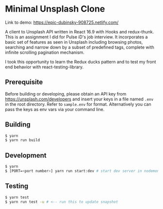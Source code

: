 # Minimal Unsplash Clone

Link to demo: https://epic-dubinsky-908725.netlify.com/

A client to Unsplash API written in React 16.9 with Hooks and redux-thunk. This is an assignment I did for Pulse iD's job interview. It incorporates a basic set of features as seen in Unsplash including browsing photos, searching and narrow down by a subset of predefined tags, complete with infinite scrolling pagination mechanism.

I took this opportunity to learn the Redux ducks pattern and to test my front end behavior with react-testing-library.

## Prerequisite
Before building or developing, please obtain an API key from https://unsplash.com/developers and insert your keys in a file named `.env` in the root directory. Refer to `sample.env` for format. Alternatively you can pass the keys as env vars via your command line.

## Building
```sh
$ yarn
$ yarn run build
```

## Development
```sh
$ yarn
$ [PORT=<port number>] yarn run start:dev # start dev server in nodemon with React HMR
```

## Testing
```sh
$ yarn test
$ yarn run test -u # <-- run this to update snapshot
```
